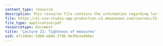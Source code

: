 ```yaml
---
content_type: resource
description: This resource file contains the information regarding lecture 21.
file: https://ol-ocw-studio-app-production.s3.amazonaws.com/courses/15-070j-advanced-stochastic-processes-fall-2013/47c18ebc5d68ab0e2fdb9e39e1a4b0ac_MIT15_070JF13_Lec21.pdf
file_type: application/pdf
resourcetype: Document
title: 'Lecture 21: Tightness of measures'
uid: 47c18ebc-5d68-ab0e-2fdb-9e39e1a4b0ac
---
```

